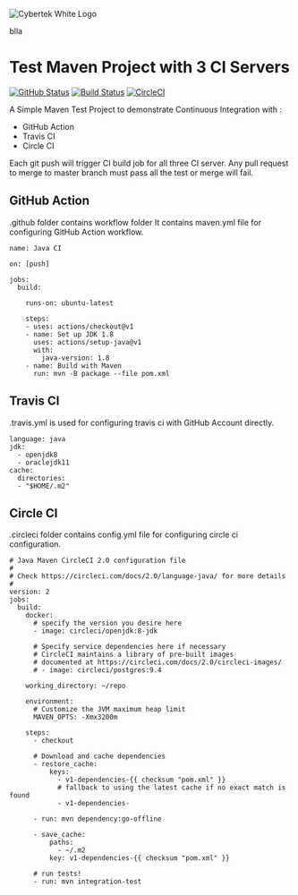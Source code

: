 ![Cybertek White Logo](https://cybertekschool.com/wp-content/uploads/2019/05/cybertek_logo_dark.svg "Cybertek")

blla
# Test Maven Project with 3 CI Servers 
[![GitHub Status](https://github.com/CybertekSchool-Official/TestMavenProject/workflows/Java%20CI/badge.svg)](https://github.com/CybertekSchool-Official/TestMavenProject/actions?query=workflow%3A%22Java+CI%22)
[![Build Status](https://travis-ci.com/CybertekSchool-Official/TestMavenProject.svg?token=QMgM2JkxHxWqrxou4NfM&branch=master)](https://travis-ci.com/CybertekSchool-Official/TestMavenProject) [![CircleCI](https://circleci.com/gh/CybertekSchool-Official/TestMavenProject.svg?style=svg&circle-token=21f2a0d38108e5bfece5a1119da0ccf996d6fe5b)](https://circleci.com/gh/CybertekSchool-Official/TestMavenProject)

A Simple Maven Test Project to demonstrate Continuous Integration with :
* GitHub Action
* Travis CI 
* Circle CI

Each git push will trigger CI build job for all three CI server.
Any pull request to merge to master branch must pass all the test or merge will fail.

## GitHub Action 

.github folder contains workflow folder
 It contains maven.yml file for configuring GitHub Action workflow.

    name: Java CI
    
    on: [push]
    
    jobs:
      build:
    
        runs-on: ubuntu-latest
    
        steps:
        - uses: actions/checkout@v1
        - name: Set up JDK 1.8
          uses: actions/setup-java@v1
          with:
            java-version: 1.8
        - name: Build with Maven
          run: mvn -B package --file pom.xml
## Travis CI
.travis.yml is used for configuring travis ci with GitHub Account directly.
    
    language: java
    jdk:
      - openjdk8
      - oraclejdk11
    cache:
      directories:
      - "$HOME/.m2"
## Circle CI
.circleci folder contains config.yml file for configuring circle ci configuration.

    # Java Maven CircleCI 2.0 configuration file
    #
    # Check https://circleci.com/docs/2.0/language-java/ for more details
    #
    version: 2
    jobs:
      build:
        docker:
          # specify the version you desire here
          - image: circleci/openjdk:8-jdk
    
          # Specify service dependencies here if necessary
          # CircleCI maintains a library of pre-built images
          # documented at https://circleci.com/docs/2.0/circleci-images/
          # - image: circleci/postgres:9.4
    
        working_directory: ~/repo
    
        environment:
          # Customize the JVM maximum heap limit
          MAVEN_OPTS: -Xmx3200m
    
        steps:
          - checkout
    
          # Download and cache dependencies
          - restore_cache:
              keys:
                - v1-dependencies-{{ checksum "pom.xml" }}
                # fallback to using the latest cache if no exact match is found
                - v1-dependencies-
    
          - run: mvn dependency:go-offline
    
          - save_cache:
              paths:
                - ~/.m2
              key: v1-dependencies-{{ checksum "pom.xml" }}
    
          # run tests!
          - run: mvn integration-test

